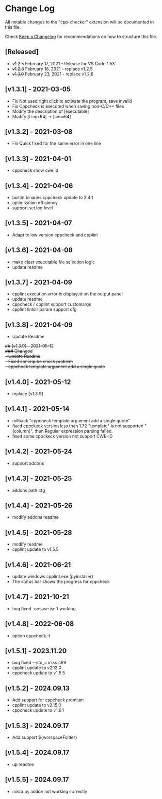 # Change Log

All notable changes to the "cpp-checker" extension will be documented in this file.

Check [Keep a Changelog](http://keepachangelog.com/) for recommendations on how to structure this file.

## [Released]

- ~~v1.2.5~~  February 17, 2021 - Release for VS Code 1.53
- ~~v1.2.8~~ February 18, 2021 - replace v1.2.5
- ~~v1.3.0~~ February 23, 2021 - replace v1.2.8

## [v1.3.1] - 2021-03-05

- Fix Not used right click to activate the program, save invalid
- Fix Cppcheck is executed when saving non-C/C++ files
- Modify the description of [executable]
- Modify [Linux64] -> [linux64] 

## [v1.3.2] - 2021-03-08

- Fix Quick fixed for the same error in one line

## [v1.3.3] - 2021-04-01

- cppcheck show cwe id

## [v1.3.4] - 2021-04-06

- builtin binaries cppcheck update to 2.4.1
- optimization efficiency
- support set log level

## [v1.3.5] - 2021-04-07

- Adapt to low version cppcheck and cpplint

## [v1.3.6] - 2021-04-08

- make clear executable file selection logic
- update readme

## [v1.3.7] - 2021-04-09

- cpplint execution error is displayed on the output panel
- update readme
- cppcheck / cpplint support customargs
- cpplint lintdir param support cfg

## [v1.3.8] - 2021-04-09

- Update Readme

~~## [v1.3.9] - 2021-05-12~~    
~~### Changed~~    
~~- Update Readme~~    
~~- Fixed sonerqube check problem~~    
~~- cppcheck template argument add a single quote~~    
## [v1.4.0] - 2021-05-12

- replace [v1.3.9] 

## [v1.4.1] - 2021-05-14

- rollback "cppcheck template argument add a single quote"
- fixed cppckeck version less than 1.72 "template" is not supported "{column}", then Regular expression parsing failed.
- fixed some cppckeck version not support CWE-ID

## [v1.4.2] - 2021-05-24

- support addons

## [v1.4.3] - 2021-05-25

- addons path cfg

## [v1.4.4] - 2021-05-26

- modify addons readme

## [v1.4.5] - 2021-05-28

- modify readme
- cpplint update to v1.5.5

## [v1.4.6] - 2021-06-21

- update windows cpplint.exe (pyinstaller)
- The status bar shows the progress for cppcheck

## [v1.4.7] - 2021-10-21

- bug fixed -onsave isn't working

## [v1.4.8] - 2022-06-08

- option cppcheck.-I

## [v1.5.1] - 2023.11.20

- bug fixed --std_c miss c99 
- cpplint update to v2.12.0
- cppcheck update to v1.5.5

## [v1.5.2] - 2024.09.13

- Add support for cppcheck premium
- cpplint update to v2.15.0
- cppcheck update to v1.6.1

## [v1.5.3] - 2024.09.17

- Add support ${worspaceFolder}

## [v1.5.4] - 2024.09.17

- up readme

## [v1.5.5] - 2024.09.17

- misra.py addon not working correctly
